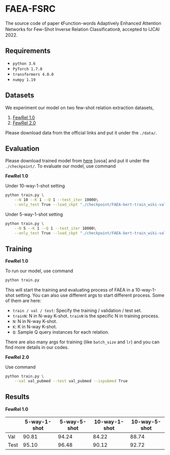 # FAEA-FSRC
The source code of paper 《Function-words Adaptively Enhanced Attention Networks for Few-Shot Inverse Relation Classification》, accepted to IJCAI 2022.


## Requirements
- ``python 3.6``
- ``PyTorch 1.7.0``
- ``transformers 4.0.0``
- ``numpy 1.19``

## Datasets
We experiment our model on two few-shot relation extraction datasets,
 1. [FewRel 1.0](https://thunlp.github.io/1/fewrel1.html)
 2. [FewRel 2.0](https://thunlp.github.io/2/fewrel2_da.html)
 
Please download data from the official links and put it under the ``./data/``. 



## Evaluation
Please download trained model from [here](https://pan.baidu.com/s/14_zbQfVevYi6NxjcIdBEkw) [usoa] and put it under the ``./checkpoint/``. To evaluate our model, use command

**FewRel 1.0**

Under 10-way-1-shot setting
```bash
python train.py \
    --N 10 --K 1 --Q 1 --test_iter 10000\
    --only_test True --load_ckpt "./checkpoint/FAEA-bert-train_wiki-val_wiki-10-1.pth.tar"
```
Under 5-way-1-shot setting
```bash
python train.py \
    --N 5 --K 1 --Q 1 --test_iter 10000\
    --only_test True --load_ckpt "./checkpoint/FAEA-bert-train_wiki-val_wiki-5-1.pth.tar"
```

## Training
**FewRel 1.0**

To run our model, use command

```bash
python train.py
```

This will start the training and evaluating process of FAEA in a 10-way-1-shot setting. You can also use different args to start different process. Some of them are here:

* `train / val / test`: Specify the training / validation / test set.
* `trainN`: N in N-way K-shot. `trainN` is the specific N in training process.
* `N`: N in N-way K-shot.
* `K`: K in N-way K-shot.
* `Q`: Sample Q query instances for each relation.

There are also many args for training (like `batch_size` and `lr`) and you can find more details in our codes.

**FewRel 2.0**

Use command
```bash
python train.py \
    --val val_pubmed --test val_pubmed --ispubmed True 
```


## Results

**FewRel 1.0**

|                   | 5-way-1-shot | 5-way-5-shot | 10-way-1-shot | 10-way-5-shot |
|  ---------------  | -----------  | ------------- | ------------ | ------------- |
| Val               | 90.81 | 94.24 | 84.22 | 88.74 |
| Test              | 95.10 | 96.48 | 90.12 | 92.72 |
